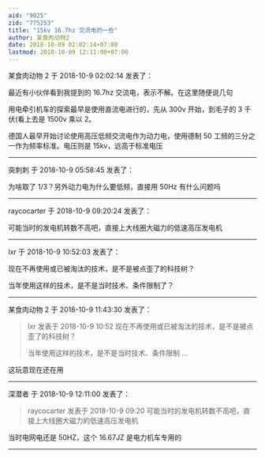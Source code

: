 ```yaml
---
aid: "9025"
zid: "775253"
title: "15kv 16.7hz 交流电的一些"
author: 某食肉动物2
date: 2018-10-09 02:02:14+07:00
lastmod: 2018-10-09 12:11:00+07:00
---
```


某食肉动物 2 于 2018-10-9 02:02:14 发表了：

最近有小伙伴看到我提到的 16.7hz 交流电，表示不解。在这里随便说几句

用电牵引机车的探索最早是使用直流电进行的，先从 300v 开始，到毛子的 3 千伏(看上去是 1500v 乘以 2。

德国人最早开始讨论使用高压低频交流电作为动力电，使用德制 50 工频的三分之一作为频率标准。电压则是 15kv，远高于标准电压

---

突刺刺 于 2018-10-9 05:58:45 发表了：

为啥取了 1/3？另外动力电为什么要低频，直接用 50Hz 有什么问题吗

---

raycocarter 于 2018-10-9 09:20:24 发表了：

可能当时的发电机转数不高吧，直接上大线圈大磁力的低速高压发电机

---

lxr 于 2018-10-9 10:52:03 发表了：

现在不再使用或已被淘汰的技术，是不是被点歪了的科技树？

当年使用这样的技术，是不是当时技术、条件限制了？

---

某食肉动物 2 于 2018-10-9 11:43:30 发表了：

> lxr 发表于 2018-10-9 10:52 现在不再使用或已被淘汰的技术，是不是被点歪了的科技树？
>
> 当年使用这样的技术，是不是当时技术、条件限制 ...

这玩意现在还在用

---

深潜者 于 2018-10-9 12:11:00 发表了：

> raycocarter 发表于 2018-10-9 09:20 可能当时的发电机转数不高吧，直接上大线圈大磁力的低速高压发电机

当时电网电还是 50HZ，这个 16.67JZ 是电力机车专用的

---
